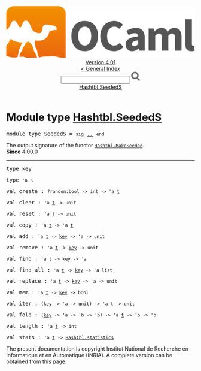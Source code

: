 <!-- ((! set title API !)) ((! set documentation !)) ((! set api !)) ((! set nobreadcrumb !)) -->
<div class="api"><header><nav class="toc brand"><a class="brand" href="https://ocaml.org/"><img src="colour-logo-gray.svg" class="svg" alt="OCaml"></a></nav><nav class="toc"><div class="toc_version"><a href="/docs" id="version-select">Version 4.01</a></div><a href="index.html">&lt; General Index</a><div class="api_search"><input type="text" name="apisearch" id="api_search" oninput="mySearch(false);" onkeypress="this.oninput();" onclick="this.oninput();" onpaste="this.oninput();">
<img src="search_icon.svg" alt="Search" class="svg" onclick="mySearch(false)"></div>
<div id="search_results"></div><div class="toc_title"><a href="#top">Hashtbl.SeededS</a></div><ul></ul></nav></header>

<h1>Module type <a href="type_Hashtbl.SeededS.html">Hashtbl.SeededS</a></h1>

<pre><span class="keyword">module type</span> SeededS = <code class="code"><span class="keyword">sig</span></code> <a href="Hashtbl.SeededS.html">..</a> <code class="code"><span class="keyword">end</span></code></pre><div class="info modtype top">
The output signature of the functor <a href="Hashtbl.MakeSeeded.html"><code class="code"><span class="constructor">Hashtbl</span>.<span class="constructor">MakeSeeded</span></code></a>.<br>
<b>Since</b> 4.00.0<br>
</div>
<hr width="100%">

<pre><span id="TYPEkey"><span class="keyword">type</span> <code class="type"></code>key</span> </pre>


<pre><span id="TYPEt"><span class="keyword">type</span> <code class="type">'a</code> t</span> </pre>


<pre><span id="VALcreate"><span class="keyword">val</span> create</span> : <code class="type">?random:bool -&gt; int -&gt; 'a <a href="Hashtbl.SeededS.html#TYPEt">t</a></code></pre>
<pre><span id="VALclear"><span class="keyword">val</span> clear</span> : <code class="type">'a <a href="Hashtbl.SeededS.html#TYPEt">t</a> -&gt; unit</code></pre>
<pre><span id="VALreset"><span class="keyword">val</span> reset</span> : <code class="type">'a <a href="Hashtbl.SeededS.html#TYPEt">t</a> -&gt; unit</code></pre>
<pre><span id="VALcopy"><span class="keyword">val</span> copy</span> : <code class="type">'a <a href="Hashtbl.SeededS.html#TYPEt">t</a> -&gt; 'a <a href="Hashtbl.SeededS.html#TYPEt">t</a></code></pre>
<pre><span id="VALadd"><span class="keyword">val</span> add</span> : <code class="type">'a <a href="Hashtbl.SeededS.html#TYPEt">t</a> -&gt; <a href="Hashtbl.SeededS.html#TYPEkey">key</a> -&gt; 'a -&gt; unit</code></pre>
<pre><span id="VALremove"><span class="keyword">val</span> remove</span> : <code class="type">'a <a href="Hashtbl.SeededS.html#TYPEt">t</a> -&gt; <a href="Hashtbl.SeededS.html#TYPEkey">key</a> -&gt; unit</code></pre>
<pre><span id="VALfind"><span class="keyword">val</span> find</span> : <code class="type">'a <a href="Hashtbl.SeededS.html#TYPEt">t</a> -&gt; <a href="Hashtbl.SeededS.html#TYPEkey">key</a> -&gt; 'a</code></pre>
<pre><span id="VALfind_all"><span class="keyword">val</span> find_all</span> : <code class="type">'a <a href="Hashtbl.SeededS.html#TYPEt">t</a> -&gt; <a href="Hashtbl.SeededS.html#TYPEkey">key</a> -&gt; 'a list</code></pre>
<pre><span id="VALreplace"><span class="keyword">val</span> replace</span> : <code class="type">'a <a href="Hashtbl.SeededS.html#TYPEt">t</a> -&gt; <a href="Hashtbl.SeededS.html#TYPEkey">key</a> -&gt; 'a -&gt; unit</code></pre>
<pre><span id="VALmem"><span class="keyword">val</span> mem</span> : <code class="type">'a <a href="Hashtbl.SeededS.html#TYPEt">t</a> -&gt; <a href="Hashtbl.SeededS.html#TYPEkey">key</a> -&gt; bool</code></pre>
<pre><span id="VALiter"><span class="keyword">val</span> iter</span> : <code class="type">(<a href="Hashtbl.SeededS.html#TYPEkey">key</a> -&gt; 'a -&gt; unit) -&gt; 'a <a href="Hashtbl.SeededS.html#TYPEt">t</a> -&gt; unit</code></pre>
<pre><span id="VALfold"><span class="keyword">val</span> fold</span> : <code class="type">(<a href="Hashtbl.SeededS.html#TYPEkey">key</a> -&gt; 'a -&gt; 'b -&gt; 'b) -&gt; 'a <a href="Hashtbl.SeededS.html#TYPEt">t</a> -&gt; 'b -&gt; 'b</code></pre>
<pre><span id="VALlength"><span class="keyword">val</span> length</span> : <code class="type">'a <a href="Hashtbl.SeededS.html#TYPEt">t</a> -&gt; int</code></pre>
<pre><span id="VALstats"><span class="keyword">val</span> stats</span> : <code class="type">'a <a href="Hashtbl.SeededS.html#TYPEt">t</a> -&gt; <a href="Hashtbl.html#TYPEstatistics">Hashtbl.statistics</a></code></pre><div class="copyright">The present documentation is copyright Institut National de Recherche en Informatique et en Automatique (INRIA). A complete version can be obtained from <a href="http://caml.inria.fr/pub/docs/manual-ocaml/">this page</a>.</div></div>